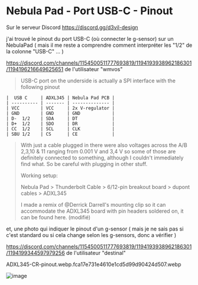 
# Nebula Pad - Port USB-C - Pinout

<!--
https://www.lesimprimantes3d.fr/forum/topic/56116-creality-ender-3-v3-ke-la-d%C3%A9couverte-avant-le-test/?do=findComment&comment=580697
-->

Sur le serveur Discord https://discord.gg/d3vil-design 

j'ai trouvé le pinout du port USB-C (où connecter le g-sensor) sur un NebulaPad
( mais il me reste a comprendre comment interpréter les "1/2" de la colonne "USB-C" ... ) 


https://discord.com/channels/1154500511777693819/1194193938962186301/1194196216649625651 de l'utilisateur "wmvos"

> USB-C port on the underside is actually a SPI interface with the following pinout
> 
~~~
|  USB C     | ADXL345 | Nebula Pad PCB |
| ---------- | ------- | -------------- |
| VCC        | VCC     | 2x V-regulator |
| GND        | GND     | GND            |
| D-  1/2    | SDA     | DT             |
| D+  1/2    | SDO     | DR             |
| CC  1/2    | SCL     | CLK            |
| SBU 1/2    | CS      | CE             |
~~~
> With just a cable plugged in there were also voltages across the A/B 2,3,10 & 11 ranging from 0.001 V and 3,4 V so some of those are definitely connected to something, although I couldn't immediately find what. So be careful with plugging in other stuff.
> 
> Working setup:
> 
> Nebula Pad > Thunderbolt Cable > 6/12-pin breakout board > dupont cables > ADXL345
> 
> I made a remix of @Derrick Darrell's mounting clip so it can accommodate the ADXL345 board with pin headers soldered on, it can be found here. (modifié)
> 

 

et, une photo qui indiquer le pinout d'un g-sensor
( mais je ne sais pas si c'est standard ou si cela change selon les g-sensors, donc a vérifier )

https://discord.com/channels/1154500511777693819/1194193938962186301/1194199344597979256 de l'utilisateur "destinal"


ADXL345-CR-pinout.webp.fca17e731e4610e1cd5d99d90424d507.webp


![image](https://github.com/PPAC37/CrealityOS_-_NebulaPad_-_Ender-3_V3_KE_-_PPAC_Study/assets/94939582/d5660055-bec3-4e57-b368-c9b0a087592c)
